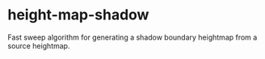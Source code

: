 height-map-shadow
=================

Fast sweep algorithm for generating a shadow boundary heightmap from a source heightmap.
